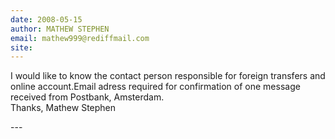 ```yaml
---
date: 2008-05-15
author: MATHEW STEPHEN
email: mathew999@rediffmail.com
site: 
---
```


<p>I would like to know the contact person responsible for foreign transfers and online account.Email adress required for confirmation of one message received from Postbank, Amsterdam.<br />
Thanks, Mathew Stephen</p>
---